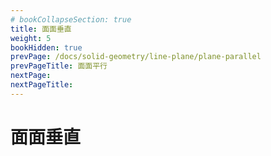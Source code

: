 ```yaml
---
# bookCollapseSection: true
title: 面面垂直
weight: 5
bookHidden: true
prevPage: /docs/solid-geometry/line-plane/plane-parallel
prevPageTitle: 面面平行
nextPage: 
nextPageTitle: 
---
```


# 面面垂直


